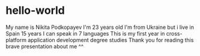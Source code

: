 # hello-world
My name is Nikita Podkopayev
I'm 23 years old
I'm from Ukraine but i live in Spain 15 years
I can speak in 7 languages
This is my first year in cross-platform application development degree studies
Thank you for reading this brave presentation about me ^^
